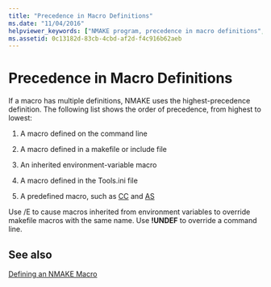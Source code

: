 ```yaml
---
title: "Precedence in Macro Definitions"
ms.date: "11/04/2016"
helpviewer_keywords: ["NMAKE program, precedence in macro definitions", "macros, precedence"]
ms.assetid: 0c13182d-83cb-4cbd-af2d-f4c916b62aeb
---
```

# Precedence in Macro Definitions

If a macro has multiple definitions, NMAKE uses the highest-precedence definition. The following list shows the order of precedence, from highest to lowest:

1. A macro defined on the command line

1. A macro defined in a makefile or include file

1. An inherited environment-variable macro

1. A macro defined in the Tools.ini file

1. A predefined macro, such as [CC](../build/command-macros-and-options-macros.md) and [AS](../build/command-macros-and-options-macros.md)

Use /E to cause macros inherited from environment variables to override makefile macros with the same name. Use **!UNDEF** to override a command line.

## See also

[Defining an NMAKE Macro](../build/defining-an-nmake-macro.md)
